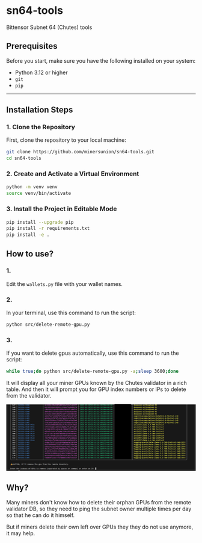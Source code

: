 # sn64-tools
Bittensor Subnet 64 (Chutes) tools


## Prerequisites

Before you start, make sure you have the following installed on your system:

- Python 3.12 or higher
- `git`
- `pip`

---

## Installation Steps

### 1. Clone the Repository

First, clone the repository to your local machine:

```bash
git clone https://github.com/minersunion/sn64-tools.git
cd sn64-tools
```

### 2. Create and Activate a Virtual Environment
```bash
python -m venv venv
source venv/bin/activate
```

### 3. Install the Project in Editable Mode
```bash
pip install --upgrade pip
pip install -r requirements.txt
pip install -e .
```


## How to use?

### 1.
Edit the `wallets.py` file with your wallet names.

### 2.

In your terminal, use this command to run the script:
```sh
python src/delete-remote-gpu.py
```

### 3.
If you want to delete gpus automatically, use this command to run the script:
```sh
while true;do python src/delete-remote-gpu.py -a;sleep 3600;done
```

It will display all your miner GPUs known by the Chutes validator in a rich table.
And then it will prompt you for GPU index numbers or IPs to delete from the validator.

![Screenshot of delete-remote-gpu.py](src/screenshot-delete-remote-gpu.png)

## Why?
Many miners don't know how to delete their orphan GPUs from the remote validator DB, so they need to ping the subnet owner multiple times per day so that he can do it himself.

But if miners delete their own left over GPUs they they do not use anymore, it may help.
